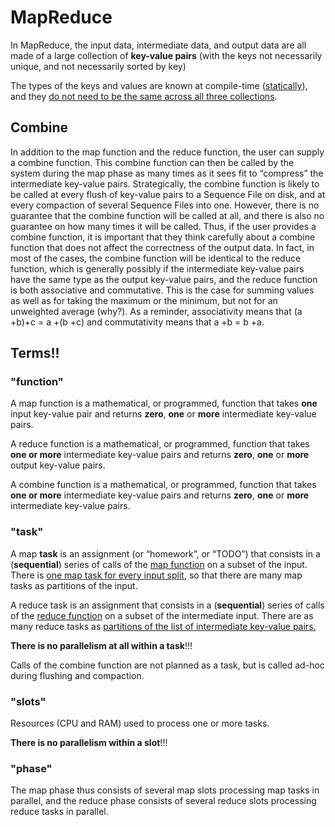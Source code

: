 # MapReduce

In MapReduce, the input data, intermediate data, and output data are all made of a large collection of **key-value pairs** (with the keys not necessarily unique, and not necessarily sorted by key)

The types of the keys and values are known at compile-time (<u>statically</u>), and they <u>do not need to be the same across all three collections</u>.

## Combine

In addition to the map function and the reduce function, the
user can supply a combine function. This combine function can then be called by the system during the map phase as many times as it sees fit to “compress” the intermediate key-value pairs. Strategically, the combine function is likely to be called at every flush of key-value pairs to a Sequence File on disk, and at every compaction of several Sequence Files into one.
However, there is no guarantee that the combine function will be
called at all, and there is also no guarantee on how many times it will be called. Thus, if the user provides a combine function, it is important that they think carefully about a combine function that does not affect the correctness of the output data. In fact, in most of the cases, the combine function will be identical to the reduce function, which is generally possibly if the intermediate key-value pairs have the same type as the output key-value pairs, and the reduce function is both associative and commutative. This is the case for summing values as well as for taking the maximum or the minimum, but not for an unweighted average (why?). As a reminder, associativity means that (a +b)+c = a +(b +c) and commutativity means that a +b = b +a.

## Terms!!

### "function"

A map function is a mathematical, or programmed, function that
takes **one** input key-value pair and returns **zero**, **one** or **more** intermediate key-value pairs.

A reduce function is a mathematical, or programmed, function that
takes **one or more** intermediate key-value pairs and returns **zero**, **one** or **more** output key-value pairs.

A combine function is a mathematical, or programmed, function
that takes **one or more** intermediate key-value pairs and returns **zero**, **one** or **more** intermediate key-value pairs.

### "task"

A map **task** is an assignment (or “homework”, or “TODO”) that consists in a (**sequential**) series of calls of the <u>map function</u> on a subset of the input. There is <u>one map task for every input split</u>, so that there are many map tasks as partitions of the input.

A reduce task is an assignment that consists in a (**sequential**) series
of calls of the <u>reduce function</u> on a subset of the intermediate input. There are as many reduce tasks as <u>partitions of the list of intermediate key-value pairs.</u>

**There is no parallelism at all within a task**!!!

Calls of the combine function are not planned as a task, but is called ad-hoc during flushing and compaction.

### "slots"

Resources (CPU and RAM) used to process one or more tasks.

**There is no parallelism within a slot**!!!

### "phase"

The map phase thus consists of several map slots processing map tasks in parallel, and the reduce phase consists of several reduce slots processing reduce tasks in parallel.
